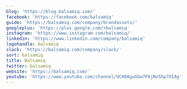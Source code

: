 ```yaml
---
blog: 'https://blog.balsamiq.com/'
facebook: 'https://facebook.com/balsamiq'
guide: 'https://balsamiq.com/company/brandassets/'
googleplus: 'https://plus.google.com/+balsamiq'
instagram: 'https://www.instagram.com/balsamiq/'
linkedin: 'https://www.linkedin.com/company/balsamiq'
logohandle: balsamiq
slack: 'https://balsamiq.com/company/slack/'
sort: balsamiq
title: Balsamiq
twitter: balsamiq
website: 'https://balsamiq.com/'
youtube: 'https://www.youtube.com/channel/UCH8AguGGw7F6jNvShp7OIAg'
---
```

